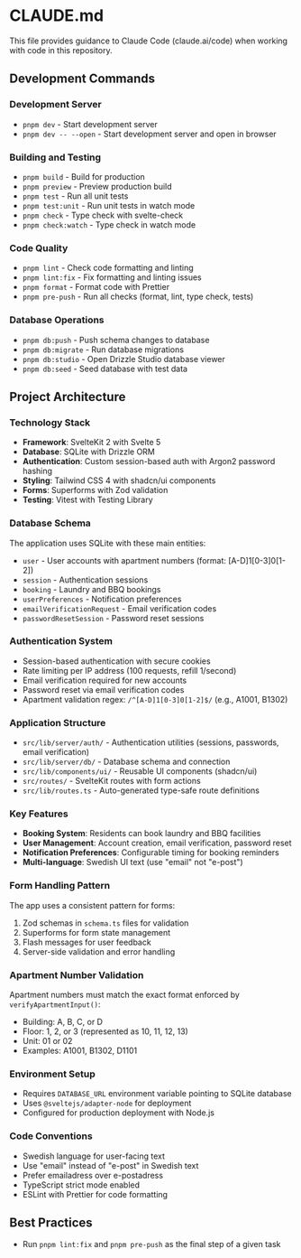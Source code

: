 # CLAUDE.md

This file provides guidance to Claude Code (claude.ai/code) when working with code in this repository.

## Development Commands

### Development Server
- `pnpm dev` - Start development server
- `pnpm dev -- --open` - Start development server and open in browser

### Building and Testing
- `pnpm build` - Build for production
- `pnpm preview` - Preview production build
- `pnpm test` - Run all unit tests
- `pnpm test:unit` - Run unit tests in watch mode
- `pnpm check` - Type check with svelte-check
- `pnpm check:watch` - Type check in watch mode

### Code Quality
- `pnpm lint` - Check code formatting and linting
- `pnpm lint:fix` - Fix formatting and linting issues
- `pnpm format` - Format code with Prettier
- `pnpm pre-push` - Run all checks (format, lint, type check, tests)

### Database Operations
- `pnpm db:push` - Push schema changes to database
- `pnpm db:migrate` - Run database migrations
- `pnpm db:studio` - Open Drizzle Studio database viewer
- `pnpm db:seed` - Seed database with test data

## Project Architecture

### Technology Stack
- **Framework**: SvelteKit 2 with Svelte 5
- **Database**: SQLite with Drizzle ORM
- **Authentication**: Custom session-based auth with Argon2 password hashing
- **Styling**: Tailwind CSS 4 with shadcn/ui components
- **Forms**: Superforms with Zod validation
- **Testing**: Vitest with Testing Library

### Database Schema
The application uses SQLite with these main entities:
- `user` - User accounts with apartment numbers (format: [A-D]1[0-3]0[1-2])
- `session` - Authentication sessions
- `booking` - Laundry and BBQ bookings
- `userPreferences` - Notification preferences
- `emailVerificationRequest` - Email verification codes
- `passwordResetSession` - Password reset sessions

### Authentication System
- Session-based authentication with secure cookies
- Rate limiting per IP address (100 requests, refill 1/second)
- Email verification required for new accounts
- Password reset via email verification codes
- Apartment validation regex: `/^[A-D]1[0-3]0[1-2]$/` (e.g., A1001, B1302)

### Application Structure
- `src/lib/server/auth/` - Authentication utilities (sessions, passwords, email verification)
- `src/lib/server/db/` - Database schema and connection
- `src/lib/components/ui/` - Reusable UI components (shadcn/ui)
- `src/routes/` - SvelteKit routes with form actions
- `src/lib/routes.ts` - Auto-generated type-safe route definitions

### Key Features
- **Booking System**: Residents can book laundry and BBQ facilities
- **User Management**: Account creation, email verification, password reset
- **Notification Preferences**: Configurable timing for booking reminders
- **Multi-language**: Swedish UI text (use "email" not "e-post")

### Form Handling Pattern
The app uses a consistent pattern for forms:
1. Zod schemas in `schema.ts` files for validation
2. Superforms for form state management
3. Flash messages for user feedback
4. Server-side validation and error handling

### Apartment Number Validation
Apartment numbers must match the exact format enforced by `verifyApartmentInput()`:
- Building: A, B, C, or D
- Floor: 1, 2, or 3 (represented as 10, 11, 12, 13)
- Unit: 01 or 02
- Examples: A1001, B1302, D1101

### Environment Setup
- Requires `DATABASE_URL` environment variable pointing to SQLite database
- Uses `@sveltejs/adapter-node` for deployment
- Configured for production deployment with Node.js

### Code Conventions
- Swedish language for user-facing text
- Use "email" instead of "e-post" in Swedish text
- Prefer emailadress over e-postadress
- TypeScript strict mode enabled
- ESLint with Prettier for code formatting

## Best Practices
- Run `pnpm lint:fix` and `pnpm pre-push` as the final step of a given task